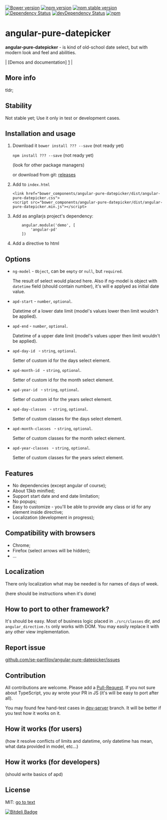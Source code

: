 [![Bower version](https://badge.fury.io/bo/angular-pure-datepicker.svg)](http://badge.fury.io/bo/angular-pure-datepicker)
[![npm version](https://badge.fury.io/js/angular-pure-datepicker.svg)](http://badge.fury.io/js/angular-pure-datepicker)
[![npm stable version](https://img.shields.io/npm/v/angular-pure-datepicker.svg?label=stable)](https://npmjs.org/package/angular-pure-datepicker) 
[![Dependency Status](https://david-dm.org/se-panfilov/angular-pure-datepicker.svg)](https://david-dm.org/se-panfilov/angular-pure-datepicker) 
[![devDependency Status](https://david-dm.org/se-panfilov/angular-pure-datepicker/dev-status.svg)](https://david-dm.org/se-panfilov/angular-pure-datepicker#info=devDependencies) 
[![npm](https://img.shields.io/npm/l/express.svg)](https://github.com/se-panfilov/angular-pure-datepicker/blob/master/LICENSE)


angular-pure-datepicker
====================

**angular-pure-datepicker** - is kind of old-school date select, but with modern look and feel and abilities.

| [Demos and documentation] [1] | 

More info
--------

tldr;

Stability
--------

Not stable yet; Use it only in test or development cases.


Installation and usage
-------

 1. Download it
    `bower install ??? --save` (not ready yet)

    `npm install ??? --save` (not ready yet)

    (look for other package managers)

    or download from git: [releases][2]
 2. Add to `index.html`
 
    ```
    <link href="bower_components/angular-pure-datepicker/dist/angular-pure-datepicker.css">
    <script src="bower_components/angular-pure-datepicker/dist/angular-pure-datepicker.min.js"></script>
     ```
 3. Add as angilarjs project's dependency:
    ```
        angular.module('demo', [
            'angular-pd'
        ])
    ```
 4. Add a directive to html
    <pure-datepicker ng-model="model"></pure-datepicker>
    
Options
-------
 
 - `ng-model` - `Object`, can be `empty` or `null`, but `required`.
 
   The result of select would placed here. Also if ng-model is object with `datetime` field 
   (should contain number), it's will e applyed as initial date value.
 
 - `apd-start` - `number`,  `optional`.
    
    Datetime of a lower date limit (model's values lower then limit wouldn't be applied).
 
 - `apd-end` - `number`,  `optional`.
    
    Datetime of a upper date limit (model's values upper then limit wouldn't be applied).
    
 - `apd-day-id ` - `string`, `optional`.
   
   Setter of custom id for the days select element.
    
 - `apd-month-id ` - `string`, `optional`.
   
   Setter of custom id for the month select element.
    
 - `apd-year-id ` - `string`, `optional`.
   
   Setter of custom id for the years select element.
    
 - `apd-day-classes ` - `string`, `optional`.
   
   Setter of custom classes for the days select element.
    
 - `apd-month-classes ` - `string`, `optional`.
   
   Setter of custom classes for the month select element.
    
 - `apd-year-classes ` - `string`, `optional`.
   
   Setter of custom classes for the years select element.


Features
-------
 - No dependencies (except angular of course);
 - About 13kb minified;
 - Support start date and end date limitation;
 - No popups;
 - Easy to customize - you'll be able to provide any class or id for any element inside directive;
 - Localization (development in progress);

Compatibility with browsers
--------

 - Chrome;
 - Firefox (select arrows will be hidden);
 - ...

Localization
-------

There only localization what may be needed is for names of days of week.

(here should be instructions when it's done)

 
How to port to other framework?
--------

It's should be easy. Most of business logic placed in `./src/classes` dir, and `angular_directive.ts` only works with 
DOM. You may easily replace it with any other view implementation. 
 
Report issue
-------
[github.com/se-panfilov/angular-pure-datepicker/issues][3]
 

Contribution
--------

All contributions are welcome. Please add a [Pull-Request][5].
If you not sure about TypeScript, you ay wrote your PR in JS (it's will be easy to port after all).

You may found few hand-test cases in [dev-server][6] branch. It will be better if you test how it works on it.

 
How it works (for users)
--------

(how it resolve conflicts of limits and datetime, only datetime has mean, what data provided in model, etc...)
 
How it works (for developers)
---------
 
 (should write basics of apd)
 
 
License
--------

MIT: [go to text][4]


[![Bitdeli Badge](https://d2weczhvl823v0.cloudfront.net/se-panfilov/angular-pure-datepicker/trend.png)](https://bitdeli.com/free "Bitdeli Badge")

[1]: https://se-panfilov.github.io/angular-pure-datepicker/
[2]: https://github.com/se-panfilov/angular-pure-datepicker/releases
[3]: https://github.com/se-panfilov/angular-pure-datepicker/issues
[4]: https://github.com/se-panfilov/angular-pure-datepicker/blob/master/LICENSE
[5]: https://github.com/se-panfilov/angular-pure-datepicker/pulls
[6]: https://github.com/se-panfilov/angular-pure-datepicker/tree/dev_server
